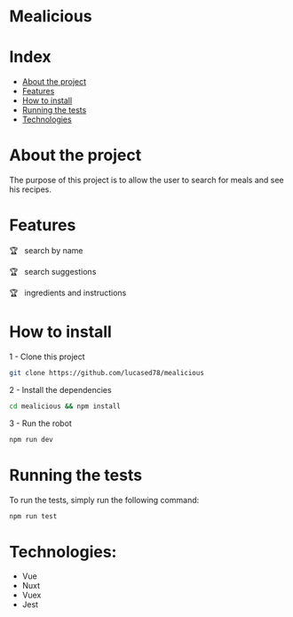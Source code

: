 # Mealicious

# Index

* [About the project](#about-the-project) 
* [Features](#features)
* [How to install](#how-to-install)
* [Running the tests](#running-the-tests)
* [Technologies](#technologies)

# About the project
The purpose of this project is to allow the user to search for meals and see his recipes.

# Features

:trophy: &nbsp; search by name

:trophy: &nbsp; search suggestions

:trophy: &nbsp; ingredients and instructions

# How to install

1 - Clone this project
```bash
git clone https://github.com/lucased78/mealicious
```
2 - Install the dependencies
```bash
cd mealicious && npm install
```

3 - Run the robot
```bash
npm run dev
```

# Running the tests
To run the tests, simply run the following command:
```bash
npm run test
```

# Technologies: 
- Vue
- Nuxt
- Vuex
- Jest
